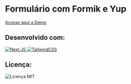 <h1>Formulário com Formik e Yup</h1>
<a href="https://next-form-poc.vercel.app/" target="_blank"> 
  Acesse aqui a Demo
</a>

<h2> Desenvolvido com:</h2>
<a href="https://nextjs.org/" target="_blank">
  <img alt="Next JS" src="https://img.shields.io/badge/nextjs-%23000000.svg?style=for-the-badge&logo=next.js&logoColor=white"/>
</a>
<a href="https://tailwindcss.com/docs">
  <img alt="TailwindCSS" src="https://img.shields.io/badge/tailwindcss%20-%2338B2AC.svg?&style=for-the-badge&logo=tailwind-css&logoColor=white"/>
</a>

<h2>Licença:</h2>
<img alt="Licença MIT" src="https://img.shields.io/github/license/Ileriayo/markdown-badges?style=for-the-badge" />
